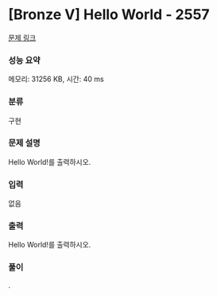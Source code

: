 # [Bronze V] Hello World - 2557

[문제 링크](https://www.acmicpc.net/problem/2557)

### 성능 요약

메모리: 31256 KB, 시간: 40 ms

### 분류

구현

### 문제 설명

<p>
	Hello World!를 출력하시오.</p>

### 입력

 <p>
	없음</p>

### 출력

 <p>Hello World!를 출력하시오.</p>

### 풀이

.
